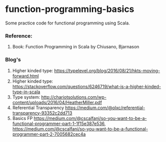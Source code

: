 # function-programming-basics

Some practice code for functional programming using Scala.

### Reference:

1. Book: Function Programming in Scala by Chiusano, Bjarnason


### Blog's

1. Higher kinded type: https://typelevel.org/blog/2016/08/21/hkts-moving-forward.html
2. Higher kinded type: https://stackoverflow.com/questions/6246719/what-is-a-higher-kinded-type-in-scala
3. Type system: http://chariotsolutions.com/wp-content/uploads/2016/04/HeatherMiller.pdf
4. Referential Transparency https://medium.com/@olxc/referential-transparency-93352c2dd713
5. Basics FP https://medium.com/@cscalfani/so-you-want-to-be-a-functional-programmer-part-1-1f15e387e536, https://medium.com/@cscalfani/so-you-want-to-be-a-functional-programmer-part-2-7005682cec4a

